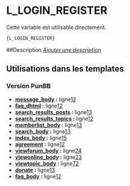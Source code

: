 # L_LOGIN_REGISTER


Cette variable est utilisable directement.

```html
{L_LOGIN_REGISTER}
```

##Description
[*Ajouter une description*](https://fa-tvars.appspot.com/var/L_LOGIN_REGISTER)

## Utilisations dans les templates

### Version PunBB
* __[message_body](../tpl/var/punbb/message_body.md#readme) :__ ligne[12](../tpl/src/punbb/message_body.tpl#L12)
* __[faq_dhtml](../tpl/var/punbb/faq_dhtml.md#readme) :__ ligne[12](../tpl/src/punbb/faq_dhtml.tpl#L12)
* __[search_results_posts](../tpl/var/punbb/search_results_posts.md#readme) :__ ligne[13](../tpl/src/punbb/search_results_posts.tpl#L13)
* __[search_results_topics](../tpl/var/punbb/search_results_topics.md#readme) :__ ligne[12](../tpl/src/punbb/search_results_topics.tpl#L12)
* __[memberlist_body](../tpl/var/punbb/memberlist_body.md#readme) :__ ligne[13](../tpl/src/punbb/memberlist_body.tpl#L13)
* __[search_body](../tpl/var/punbb/search_body.md#readme) :__ ligne[13](../tpl/src/punbb/search_body.tpl#L13)
* __[index_body](../tpl/var/punbb/index_body.md#readme) :__ ligne[15](../tpl/src/punbb/index_body.tpl#L15)
* __[agreement](../tpl/var/punbb/agreement.md#readme) :__ ligne[12](../tpl/src/punbb/agreement.tpl#L12)
* __[viewforum_body](../tpl/var/punbb/viewforum_body.md#readme) :__ ligne[24](../tpl/src/punbb/viewforum_body.tpl#L24)
* __[viewonline_body](../tpl/var/punbb/viewonline_body.md#readme) :__ ligne[23](../tpl/src/punbb/viewonline_body.tpl#L23)
* __[viewtopic_body](../tpl/var/punbb/viewtopic_body.md#readme) :__ ligne[72](../tpl/src/punbb/viewtopic_body.tpl#L72)
* __[donate](../tpl/var/punbb/donate.md#readme) :__ ligne[13](../tpl/src/punbb/donate.tpl#L13)
* __[faq_body](../tpl/var/punbb/faq_body.md#readme) :__ ligne[12](../tpl/src/punbb/faq_body.tpl#L12)